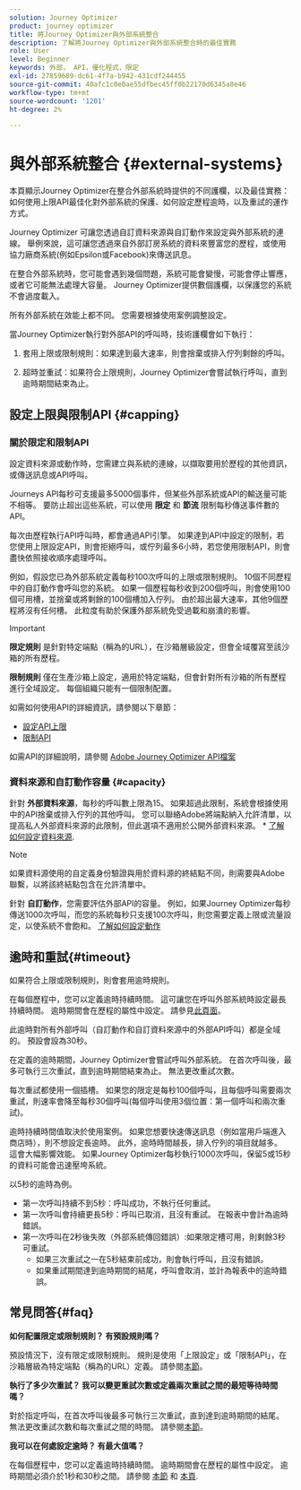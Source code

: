 ```yaml
---
solution: Journey Optimizer
product: journey optimizer
title: 將Journey Optimizer與外部系統整合
description: 了解將Journey Optimizer與外部系統整合時的最佳實務
role: User
level: Beginner
keywords: 外部， API，優化程式，限定
exl-id: 27859689-dc61-4f7a-b942-431cdf244455
source-git-commit: 40afc1c0e0ae55dfbec45ff0b22170d6345a8e46
workflow-type: tm+mt
source-wordcount: '1201'
ht-degree: 2%

---
```


# 與外部系統整合 {#external-systems}

本頁顯示Journey Optimizer在整合外部系統時提供的不同護欄，以及最佳實務：如何使用上限API最佳化對外部系統的保護、如何設定歷程逾時，以及重試的運作方式。

Journey Optimizer 可讓您透過自訂資料來源與自訂動作來設定與外部系統的連線。 舉例來說，這可讓您透過來自外部訂房系統的資料來豐富您的歷程，或使用協力廠商系統(例如Epsilon或Facebook)來傳送訊息。

在整合外部系統時，您可能會遇到幾個問題，系統可能會變慢，可能會停止響應，或者它可能無法處理大容量。 Journey Optimizer提供數個護欄，以保護您的系統不會過度載入。

所有外部系統在效能上都不同。 您需要根據使用案例調整設定。

當Journey Optimizer執行對外部API的呼叫時，技術護欄會如下執行：

1. 套用上限或限制規則：如果達到最大速率，則會捨棄或排入佇列剩餘的呼叫。

2. 超時並重試：如果符合上限規則，Journey Optimizer會嘗試執行呼叫，直到逾時期間結束為止。

## 設定上限與限制API {#capping}

### 關於限定和限制API

設定資料來源或動作時，您需建立與系統的連線，以擷取要用於歷程的其他資訊，或傳送訊息或API呼叫。

Journeys API每秒可支援最多5000個事件，但某些外部系統或API的輸送量可能不相等。 要防止超出這些系統，可以使用 **限定** 和 **節流** 限制每秒傳送事件數的API。

每次由歷程執行API呼叫時，都會通過API引擎。 如果達到API中設定的限制，若您使用上限設定API，則會拒絕呼叫，或佇列最多6小時，若您使用限制API，則會盡快依照接收順序處理呼叫。

例如，假設您已為外部系統定義每秒100次呼叫的上限或限制規則。 10個不同歷程中的自訂動作會呼叫您的系統。 如果一個歷程每秒收到200個呼叫，則會使用100個可用槽，並捨棄或將剩餘的100個槽加入佇列。 由於超出最大速率，其他9個歷程將沒有任何槽。 此粒度有助於保護外部系統免受過載和崩潰的影響。

>[!IMPORTANT]
>
>**限定規則** 是針對特定端點（稱為的URL），在沙箱層級設定，但會全域覆寫至該沙箱的所有歷程。
>
>**限制規則** 僅在生產沙箱上設定，適用於特定端點，但會針對所有沙箱的所有歷程進行全域設定。 每個組織只能有一個限制配置。

如需如何使用API的詳細資訊，請參閱以下章節：

* [設定API上限](capping.md)
* [限制API](throttling.md)

如需API的詳細說明，請參閱 [Adobe Journey Optimizer API檔案](https://developer.adobe.com/journey-optimizer-apis/references/journeys/)

### 資料來源和自訂動作容量 {#capacity}

針對 **外部資料來源**，每秒的呼叫數上限為15。 如果超過此限制，系統會根據使用中的API捨棄或排入佇列的其他呼叫。 您可以聯絡Adobe將端點納入允許清單，以提高私人外部資料來源的此限制，但此選項不適用於公開外部資料來源。 * [了解如何設定資料來源](../datasource/about-data-sources.md).

>[!NOTE]
>
>如果資料源使用的自定義身份驗證與用於資料源的終結點不同，則需要與Adobe聯繫，以將該終結點包含在允許清單中。

針對 **自訂動作**，您需要評估外部API的容量。 例如，如果Journey Optimizer每秒傳送1000次呼叫，而您的系統每秒只支援100次呼叫，則您需要定義上限或流量設定，以使系統不會飽和。 [了解如何設定動作](../action/action.md)

## 逾時和重試{#timeout}

如果符合上限或限制規則，則會套用逾時規則。

在每個歷程中，您可以定義逾時持續時間。 這可讓您在呼叫外部系統時設定最長持續時間。 逾時期間會在歷程的屬性中設定。 請參見[此頁面](../building-journeys/journey-gs.md#timeout_and_error)。

此逾時對所有外部呼叫（自訂動作和自訂資料來源中的外部API呼叫）都是全域的。 預設會設為30秒。

在定義的逾時期間，Journey Optimizer會嘗試呼叫外部系統。 在首次呼叫後，最多可執行三次重試，直到逾時期間結束為止。 無法更改重試次數。

每次重試都使用一個插槽。 如果您的限定是每秒100個呼叫，且每個呼叫需要兩次重試，則速率會降至每秒30個呼叫(每個呼叫使用3個位置：第一個呼叫和兩次重試)。

逾時持續時間值取決於使用案例。 如果您想要快速傳送訊息（例如當用戶端進入商店時），則不想設定長逾時。 此外，逾時時間越長，排入佇列的項目就越多。 這會大幅影響效能。 如果Journey Optimizer每秒執行1000次呼叫，保留5或15秒的資料可能會迅速壓垮系統。

以5秒的逾時為例。

* 第一次呼叫持續不到5秒：呼叫成功，不執行任何重試。
* 第一次呼叫會持續更長5秒：呼叫已取消，且沒有重試。 在報表中會計為逾時錯誤。
* 第一次呼叫在2秒後失敗（外部系統傳回錯誤）:如果限定槽可用，則剩餘3秒可重試。
   * 如果三次重試之一在5秒結束前成功，則會執行呼叫，且沒有錯誤。
   * 如果重試期間達到逾時期間的結尾，呼叫會取消，並計為報表中的逾時錯誤。

## 常見問答{#faq}

**如何配置限定或限制規則？ 有預設規則嗎？**

預設情況下，沒有限定或限制規則。 規則是使用「上限設定」或「限制API」，在沙箱層級為特定端點（稱為的URL）定義。 請參閱[本節](../configuration/external-systems.md#capping)。

**執行了多少次重試？ 我可以變更重試次數或定義兩次重試之間的最短等待時間嗎？**

對於指定呼叫，在首次呼叫後最多可執行三次重試，直到達到逾時期間的結尾。 無法更改重試次數和每次重試之間的時間。 請參閱[本節](../configuration/external-systems.md#timeout)。

**我可以在何處設定逾時？ 有最大值嗎？**

在每個歷程中，您可以定義逾時持續時間。 逾時期間會在歷程的屬性中設定。 逾時期間必須介於1秒和30秒之間。 請參閱 [本節](../configuration/external-systems.md#timeout) 和 [本頁](../building-journeys/journey-gs.md#timeout_and_error).